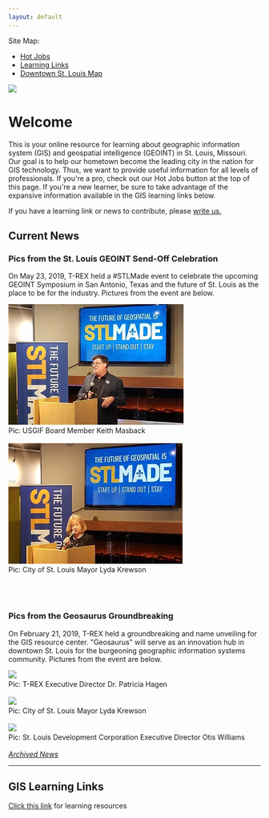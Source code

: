 ```yaml
---
layout: default
---
```

Site Map:
<ul>
  <li><a href="/stlgis/pages/hot-jobs.html">Hot Jobs</a></li>
  <li><a href="/stlgis/pages/learn.html">Learning Links</a></li>
  <li><a href="/stlgis/pages/map.html">Downtown St. Louis Map</a></li>
</ul>
<img src="https://cherylhughey.github.io/img/usgs-bar.jpg">

# Welcome
This is your online resource for learning about geographic information system (GIS) and geospatial intelligence (GEOINT) in St. Louis, Missouri. Our goal is to help our hometown become the leading city in the nation for GIS technology. Thus, we want to provide useful information for all levels of professionals. If you're a pro, check out our Hot Jobs button at the top of this page. If you're a new learner, be sure to take advantage of the expansive information available in the GIS learning links below.

If you have a learning link or news to contribute, please <a href="mailto:cheryl.hughey@geodatait.com">write us.</a>

## Current News

### Pics from the St. Louis GEOINT Send-Off Celebration 
On May 23, 2019, T-REX held a #STLMade event to celebrate the upcoming GEOINT Symposium in San Antonio, Texas and the future of St. Louis as the place to be for the industry. Pictures from the event are below.

<img src="https://raw.githubusercontent.com/cherylhughey/stlgis/master/assets/images/stlmade1.jpg"><br>
Pic: USGIF Board Member Keith Masback<br>
<br>
<img src="https://raw.githubusercontent.com/cherylhughey/stlgis/master/assets/images/stlmade2.jpg"><br>
Pic: City of St. Louis Mayor Lyda Krewson<br>
<br>
<br>
<br>

### Pics from the Geosaurus Groundbreaking
On February 21, 2019, T-REX held a groundbreaking and name unveiling for the GIS resource center. "Geosaurus" will serve as an innovation hub in downtown St. Louis for the burgeoning geographic information systems community. Pictures from the event are below.

<img src="https://cherylhughey.github.io/img/geosaurus2b.jpg"><br>
Pic: T-REX Executive Director Dr. Patricia Hagen<br>
<br>
<img src="https://cherylhughey.github.io/img/geosaurus3b.jpg"><br>
Pic: City of St. Louis Mayor Lyda Krewson<br>
<br>
<img src="https://cherylhughey.github.io/img/geosaurus1b.jpg"><br>
Pic: St. Louis Development Corporation Executive Director Otis Williams
<br>
<br>
<a href="https://github.com/cherylhughey/stlgis/blob/master/archives.md"><i>Archived News</i></a>
<br>
<hr>

## GIS Learning Links
[Click this link](./learn.html) for learning resources
